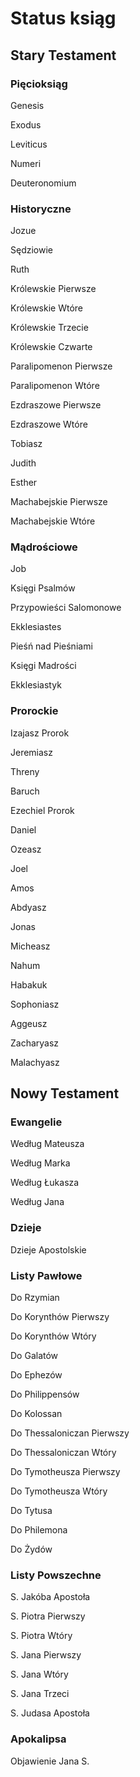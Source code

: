 # Status ksiąg

## Stary Testament
### Pięcioksiąg
Genesis

Exodus

Leviticus

Numeri

Deuteronomium
### Historyczne
Jozue

Sędziowie

Ruth

Królewskie Pierwsze

Królewskie Wtóre

Królewskie Trzecie

Królewskie Czwarte

Paralipomenon Pierwsze

Paralipomenon Wtóre

Ezdraszowe Pierwsze

Ezdraszowe Wtóre

Tobiasz

Judith

Esther

Machabejskie Pierwsze

Machabejskie Wtóre
### Mądrościowe
Job

Księgi Psalmów

Przypowieści Salomonowe

Ekklesiastes

Pieśń nad Pieśniami

Księgi Madrości

Ekklesiastyk
### Prorockie
Izajasz Prorok

Jeremiasz

Threny

Baruch

Ezechiel Prorok

Daniel

Ozeasz

Joel

Amos

Abdyasz

Jonas

Micheasz

Nahum

Habakuk

Sophoniasz

Aggeusz

Zacharyasz

Malachyasz
## Nowy Testament
### Ewangelie
Według Mateusza

Według Marka

Według Łukasza

Według Jana
### Dzieje
Dzieje Apostolskie
### Listy Pawłowe
Do Rzymian

Do Korynthów Pierwszy

Do Korynthów Wtóry

Do Galatów

Do Ephezów

Do Philippensów

Do Kolossan

Do Thessaloniczan Pierwszy

Do Thessaloniczan Wtóry

Do Tymotheusza Pierwszy

Do Tymotheusza Wtóry

Do Tytusa

Do Philemona

Do Żydów
### Listy Powszechne
S. Jakóba Apostoła

S. Piotra Pierwszy

S. Piotra Wtóry

S. Jana Pierwszy

S. Jana Wtóry

S. Jana Trzeci

S. Judasa Apostoła
### Apokalipsa
Objawienie Jana S.
